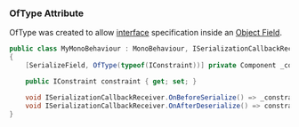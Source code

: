 ### OfType Attribute

OfType was created to allow [interface](https://learn.microsoft.com/en-us/dotnet/csharp/language-reference/keywords/interface) specification inside an [Object Field](https://www.foundations.unity.com/components/object-field).

```csharp
public class MyMonoBehaviour : MonoBehaviour, ISerializationCallbackReceiver
{
    [SerializeField, OfType(typeof(IConstraint))] private Component _constraint;

    public IConstraint constraint { get; set; }

    void ISerializationCallbackReceiver.OnBeforeSerialize() => _constraint = constraint as Component;
    void ISerializationCallbackReceiver.OnAfterDeserialize() => constraint = _constraint as IConstraint;
}
```
